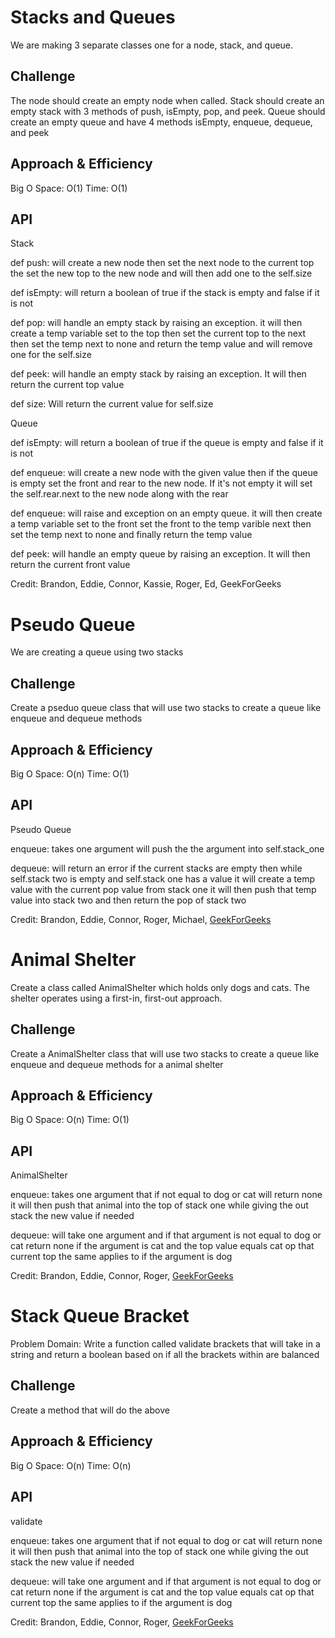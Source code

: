 # Stacks and Queues
<!-- Short summary or background information -->
We are making 3 separate classes one for a node, stack, and queue.

## Challenge
<!-- Description of the challenge -->
The node should create an empty node when called. Stack should create an empty stack with 3 methods of push, isEmpty, pop, and peek. Queue should create an empty queue and have 4 methods isEmpty, enqueue, dequeue, and peek
## Approach & Efficiency
<!-- What approach did you take? Why? What is the Big O space/time for this approach? -->

Big O
Space: O(1)
Time: O(1)

## API
<!-- Description of each method publicly available to your Stack and Queue-->

Stack

def push: will create a new node then set the next node to the current top the set the new top to the new node and will then add one to the self.size

def isEmpty: will return a boolean of true if the stack is empty and false if it is not

def pop: will handle an empty stack by raising an exception. it will then create a temp variable set to the top then set the current top to the next then set the temp next to none and return the temp value and will remove one for the self.size

def peek: will handle an empty stack by raising an exception. It will then return the current top value

def size: Will return the current value for self.size

Queue

def isEmpty: will return a boolean of true if the queue is empty and false if it is not

def enqueue: will create a new node with the given value then if the queue is empty set the front and rear to the new node. If it's not empty it will set the self.rear.next to the new node along with the rear

def enqueue: will raise and exception on an empty queue. it will then create a temp variable set to the front set the front to the temp varible next then set the temp next to none and finally return the temp value

def peek: will handle an empty queue by raising an exception. It will then return the current front value

Credit:
Brandon, Eddie, Connor, Kassie, Roger, Ed, GeekForGeeks

# Pseudo Queue
<!-- Short summary or background information -->
We are creating a queue using two stacks

## Challenge
<!-- Description of the challenge -->
Create a pseduo queue class that will use two stacks to create a queue like enqueue and dequeue methods
## Approach & Efficiency
<!-- What approach did you take? Why? What is the Big O space/time for this approach? -->

Big O
Space: O(n)
Time: O(1)

## API
<!-- Description of each method publicly available to your Stack and Queue-->

Pseudo Queue

enqueue: takes one argument will push the the argument into self.stack_one

dequeue: will return an error if the current stacks are empty then while self.stack two is empty and self.stack one has a value it will create a temp value with the current pop value from stack one it will then push that temp value into stack two and then return the pop of stack two


Credit:
Brandon, Eddie, Connor, Roger, Michael, [GeekForGeeks](https://www.geeksforgeeks.org/queue-using-stacks/)

# Animal Shelter
<!-- Short summary or background information -->
Create a class called AnimalShelter which holds only dogs and cats.
The shelter operates using a first-in, first-out approach.

## Challenge
<!-- Description of the challenge -->
Create a AnimalShelter class that will use two stacks to create a queue like enqueue and dequeue methods for a animal shelter
## Approach & Efficiency
<!-- What approach did you take? Why? What is the Big O space/time for this approach? -->

Big O
Space: O(n)
Time: O(1)

## API
<!-- Description of each method publicly available to your Stack and Queue-->

AnimalShelter

enqueue: takes one argument that if not equal to dog or cat will return none it will then push that animal into the top of stack one while giving the out stack the new value if needed

dequeue: will take one argument and if that argument is not equal to dog or cat return none if the argument is cat and the top value equals cat op that current top
the same applies to if the argument is dog


Credit:
Brandon, Eddie, Connor, Roger, [GeekForGeeks](https://www.geeksforgeeks.org/queue-using-stacks/)

# Stack Queue Bracket
<!-- Short summary or background information -->
Problem Domain: Write a function called validate brackets that will take in a string and return a boolean based on if all the brackets within are balanced

## Challenge
<!-- Description of the challenge -->
Create a method that will do the above
## Approach & Efficiency
<!-- What approach did you take? Why? What is the Big O space/time for this approach? -->

Big O
Space: O(n)
Time: O(n)

## API
<!-- Description of each method publicly available to your Stack and Queue-->

validate

enqueue: takes one argument that if not equal to dog or cat will return none it will then push that animal into the top of stack one while giving the out stack the new value if needed

dequeue: will take one argument and if that argument is not equal to dog or cat return none if the argument is cat and the top value equals cat op that current top
the same applies to if the argument is dog


Credit:
Brandon, Eddie, Connor, Roger, [GeekForGeeks](https://www.geeksforgeeks.org/queue-using-stacks/)

